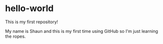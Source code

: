 # hello-world
This is my first repository!

My name is Shaun and this is my first time using GitHub so I'm just learning the ropes.
